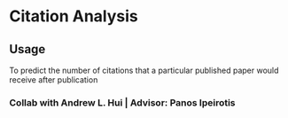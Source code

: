 # Citation Analysis

## Usage
To predict the number of citations that a particular published paper would receive after publication 


### Collab with Andrew L. Hui | Advisor: Panos Ipeirotis 
